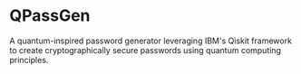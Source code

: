 # QPassGen
A quantum-inspired password generator leveraging IBM's Qiskit framework to create cryptographically secure passwords using quantum computing principles.
